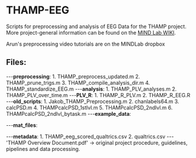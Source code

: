 # THAMP-EEG

Scripts for preprocessing and analysis of EEG Data for the THAMP project. More project-general information can be found on the [MIND Lab WIKI](https://github.com/mind-lab-bos/labwiki/wiki). 

Arun's preprocessing video tutorials are on the MINDLab dropbox

## Files:
---**preprocessing**:
	1. THAMP_preprocess_updated.m
	2. THAMP_prune_trigs.m
	3. THAMP_compile_analysis_dir.m
	4. THAMP_standardize_EEG.m
---**analysis**: 
	1. THAMP_PLV_analyses.m
	2. THAMP_PLV_over_time.m
	---**PLV_R**:
		1. THAMP_R_PLV.m
		2. THAMP_R_EEG.R
---**old_scripts**:
	1. Jakob_THAMP_Preprocessing.m
	2. chanlabels64.m
	3. calcPSD.m
	4. THAMPcalcPSD_1stlvl.m
	5. THAMPcalcPSD_2ndlvl.m
	6. THAMPcalcPSD_2ndlvl_bytask.m
---**example_data**:

---**mat_files**:

---**metadata**:
	1. THAMP_eeg_scored_qualtrics.csv
	2. qualtrics.csv
---'THAMP Overview Document.pdf'
	-> original project procedure, guidelines, pipelines and data processing.
